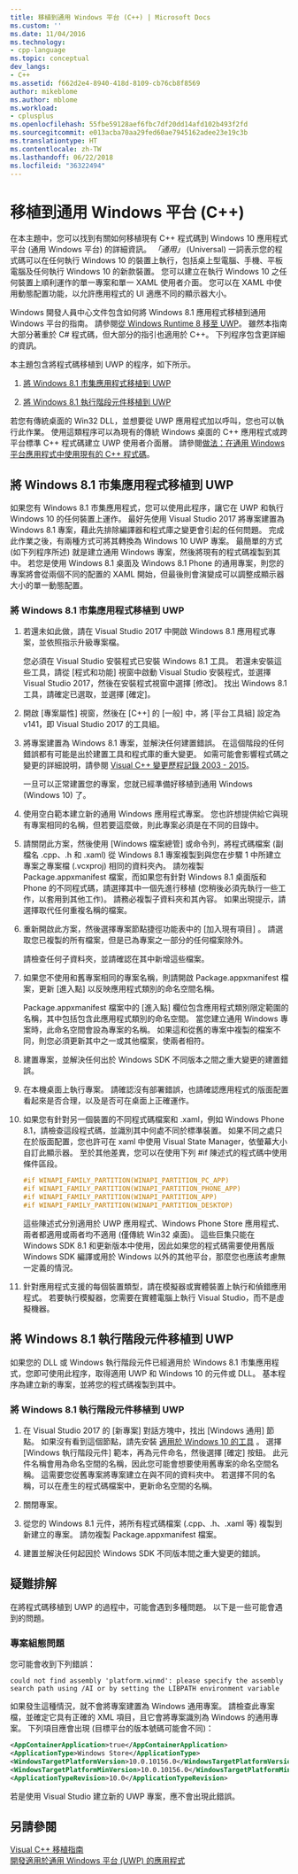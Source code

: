```yaml
---
title: 移植到通用 Windows 平台 (C++) | Microsoft Docs
ms.custom: ''
ms.date: 11/04/2016
ms.technology:
- cpp-language
ms.topic: conceptual
dev_langs:
- C++
ms.assetid: f662d2e4-8940-418d-8109-cb76cb8f8569
author: mikeblome
ms.author: mblome
ms.workload:
- cplusplus
ms.openlocfilehash: 55fbe59128aef6fbc7df20dd14afd102b493f2fd
ms.sourcegitcommit: e013acba70aa29fed60ae7945162adee23e19c3b
ms.translationtype: HT
ms.contentlocale: zh-TW
ms.lasthandoff: 06/22/2018
ms.locfileid: "36322494"
---
```

# <a name="porting-to-the-universal-windows-platform-c"></a>移植到通用 Windows 平台 (C++)

在本主題中，您可以找到有關如何移植現有 C++ 程式碼到 Windows 10 應用程式平台 (通用 Windows 平台) 的詳細資訊。 *「通用」* (Universal) 一詞表示您的程式碼可以在任何執行 Windows 10 的裝置上執行，包括桌上型電腦、手機、平板電腦及任何執行 Windows 10 的新款裝置。 您可以建立在執行 Windows 10 之任何裝置上順利運作的單一專案和單一 XAML 使用者介面。 您可以在 XAML 中使用動態配置功能，以允許應用程式的 UI 適應不同的顯示器大小。

Windows 開發人員中心文件包含如何將 Windows 8.1 應用程式移植到通用 Windows 平台的指南。 請參閱[從 Windows Runtime 8 移至 UWP](/windows/uwp/porting/w8x-to-uwp-root)。 雖然本指南大部分著重於 C# 程式碼，但大部分的指引也適用於 C++。 下列程序包含更詳細的資訊。

本主題包含將程式碼移植到 UWP 的程序，如下所示。

1. [將 Windows 8.1 市集應用程式移植到 UWP](#BK_81StoreApp)

2. [將 Windows 8.1 執行階段元件移植到 UWP](#BK_81Component)

若您有傳統桌面的 Win32 DLL，並想要從 UWP 應用程式加以呼叫，您也可以執行此作業。 使用這類程序可以為現有的傳統 Windows 桌面的 C++ 應用程式或跨平台標準 C++ 程式碼建立 UWP 使用者介面層。 請參閱[做法：在通用 Windows 平台應用程式中使用現有的 C++ 程式碼](../porting/how-to-use-existing-cpp-code-in-a-universal-windows-platform-app.md)。

## <a name="BK_81StoreApp"></a> 將 Windows 8.1 市集應用程式移植到 UWP

如果您有 Windows 8.1 市集應用程式，您可以使用此程序，讓它在 UWP 和執行 Windows 10 的任何裝置上運作。  最好先使用 Visual Studio 2017 將專案建置為 Windows 8.1 專案，藉此先排除編譯器和程式庫之變更會引起的任何問題。 完成此作業之後，有兩種方式可將其轉換為 Windows 10 UWP 專案。 最簡單的方式 (如下列程序所述) 就是建立通用 Windows 專案，然後將現有的程式碼複製到其中。 若您是使用 Windows 8.1 桌面及 Windows 8.1 Phone 的通用專案，則您的專案將會從兩個不同的配置的 XAML 開始，但最後則會演變成可以調整成顯示器大小的單一動態配置。

### <a name="to-port-a-windows-81-store-app-to-the-uwp"></a>將 Windows 8.1 市集應用程式移植到 UWP

1. 若還未如此做，請在 Visual Studio 2017 中開啟 Windows 8.1 應用程式專案，並依照指示升級專案檔。

   您必須在 Visual Studio 安裝程式已安裝 Windows 8.1 工具。 若還未安裝這些工具，請從 [程式和功能] 視窗中啟動 Visual Studio 安裝程式，並選擇 Visual Studio 2017，然後在安裝程式視窗中選擇 [修改]。 找出 Windows 8.1 工具，請確定已選取，並選擇 [確定]。

2. 開啟 [專案屬性] 視窗，然後在 [C++] 的 [一般] 中，將 [平台工具組] 設定為 v141，即 Visual Studio 2017 的工具組。

3. 將專案建置為 Windows 8.1 專案，並解決任何建置錯誤。 在這個階段的任何錯誤都有可能是出於建置工具和程式庫的重大變更。 如需可能會影響程式碼之變更的詳細說明，請參閱 [Visual C++ 變更歷程記錄 2003 - 2015](../porting/visual-cpp-change-history-2003-2015.md)。

   一旦可以正常建置您的專案，您就已經準備好移植到通用 Windows (Windows 10) 了。

4. 使用空白範本建立新的通用 Windows 應用程式專案。 您也許想提供給它與現有專案相同的名稱，但若要這麼做，則此專案必須是在不同的目錄中。

5. 請關閉此方案，然後使用 [Windows 檔案總管] 或命令列，將程式碼檔案 (副檔名 .cpp、.h 和 .xaml) 從 Windows 8.1 專案複製到與您在步驟 1 中所建立專案之專案檔 (.vcxproj) 相同的資料夾內。 請勿複製 Package.appxmanifest 檔案，而如果您有針對 Windows 8.1 桌面版和 Phone 的不同程式碼，請選擇其中一個先進行移植 (您稍後必須先執行一些工作，以套用到其他工作)。 請務必複製子資料夾和其內容。 如果出現提示，請選擇取代任何重複名稱的檔案。

6. 重新開啟此方案，然後選擇專案節點捷徑功能表中的 [加入現有項目]  。 請選取您已複製的所有檔案，但是已為專案之一部分的任何檔案除外。

   請檢查任何子資料夾，並請確認在其中新增這些檔案。

7. 如果您不使用和舊專案相同的專案名稱，則請開啟 Package.appxmanifest 檔案，更新 [進入點] 以反映應用程式類別的命名空間名稱。

   Package.appxmanifest 檔案中的 [進入點]  欄位包含應用程式類別限定範圍的名稱，其中包括包含此應用程式類別的命名空間。 當您建立通用 Windows 專案時，此命名空間會設為專案的名稱。 如果這和從舊的專案中複製的檔案不同，則您必須更新其中之一或其他檔案，使兩者相符。

8. 建置專案，並解決任何出於 Windows SDK 不同版本之間之重大變更的建置錯誤。

9. 在本機桌面上執行專案。 請確認沒有部署錯誤，也請確認應用程式的版面配置看起來是否合理，以及是否可在桌面上正確運作。

10. 如果您有針對另一個裝置的不同程式碼檔案和 .xaml，例如 Windows Phone 8.1，請檢查這段程式碼，並識別其中何處不同於標準裝置。 如果不同之處只在於版面配置，您也許可在 xaml 中使用 Visual State Manager，依螢幕大小自訂此顯示器。 至於其他差異，您可以在使用下列 #if 陳述式的程式碼中使用條件區段。

    ```cpp
    #if WINAPI_FAMILY_PARTITION(WINAPI_PARTITION_PC_APP)
    #if WINAPI_FAMILY_PARTITION(WINAPI_PARTITION_PHONE_APP)
    #if WINAPI_FAMILY_PARTITION(WINAPI_PARTITION_APP)
    #if WINAPI_FAMILY_PARTITION(WINAPI_PARTITION_DESKTOP)
    ```

     這些陳述式分別適用於 UWP 應用程式、Windows Phone Store 應用程式、兩者都適用或兩者均不適用 (僅傳統 Win32 桌面)。 這些巨集只能在 Windows SDK 8.1 和更新版本中使用，因此如果您的程式碼需要使用舊版 Windows SDK 編譯或用於 Windows 以外的其他平台，那麼您也應該考慮無一定義的情況。

11. 針對應用程式支援的每個裝置類型，請在模擬器或實體裝置上執行和偵錯應用程式。 若要執行模擬器，您需要在實體電腦上執行 Visual Studio，而不是虛擬機器。

## <a name="BK_81Component"></a> 將 Windows 8.1 執行階段元件移植到 UWP

如果您的 DLL 或 Windows 執行階段元件已經適用於 Windows 8.1 市集應用程式，您即可使用此程序，取得適用 UWP 和 Windows 10 的元件或 DLL。 基本程序為建立新的專案，並將您的程式碼複製到其中。

### <a name="to-port-a-windows-81-runtime-component-to-the-uwp"></a>將 Windows 8.1 執行階段元件移植到 UWP

1. 在 Visual Studio 2017 的 [新專案] 對話方塊中，找出 [Windows 通用] 節點。 如果沒有看到這個節點，請先安裝 [適用於 Windows 10 的工具](http://go.microsoft.com/fwlink/p/?LinkID=617903) 。 選擇 [Windows 執行階段元件]  範本，再為元件命名，然後選擇 [確定]  按鈕。 此元件名稱會用為命名空間的名稱，因此您可能會想要使用舊專案的命名空間名稱。 這需要您從舊專案將專案建立在與不同的資料夾中。 若選擇不同的名稱，可以在產生的程式碼檔案中，更新命名空間的名稱。

2. 關閉專案。

3. 從您的 Windows 8.1 元件，將所有程式碼檔案 (.cpp、.h、.xaml 等) 複製到新建立的專案。 請勿複製 Package.appxmanifest 檔案。

4. 建置並解決任何起因於 Windows SDK 不同版本間之重大變更的錯誤。

## <a name="troubleshooting"></a>疑難排解

在將程式碼移植到 UWP 的過程中，可能會遇到多種問題。 以下是一些可能會遇到的問題。

### <a name="project-configuration-issues"></a>專案組態問題

您可能會收到下列錯誤：

```Output
could not find assembly 'platform.winmd': please specify the assembly search path using /AI or by setting the LIBPATH environment variable
```

如果發生這種情況，就不會將專案建置為 Windows 通用專案。 請檢查此專案檔，並確定它具有正確的 XML 項目，且它會將專案識別為 Windows 的通用專案。 下列項目應會出現 (目標平台的版本號碼可能會不同)：

```xml
<AppContainerApplication>true</AppContainerApplication>
<ApplicationType>Windows Store</ApplicationType>
<WindowsTargetPlatformVersion>10.0.10156.0</WindowsTargetPlatformVersion>
<WindowsTargetPlatformMinVersion>10.0.10156.0</WindowsTargetPlatformMinVersion>
<ApplicationTypeRevision>10.0</ApplicationTypeRevision>
```

若是使用 Visual Studio 建立新的 UWP 專案，應不會出現此錯誤。

## <a name="see-also"></a>另請參閱

[Visual C++ 移植指南](../porting/porting-to-the-universal-windows-platform-cpp.md)  
[開發適用於通用 Windows 平台 (UWP) 的應用程式](/visualstudio/cross-platform/develop-apps-for-the-universal-windows-platform-uwp)  
